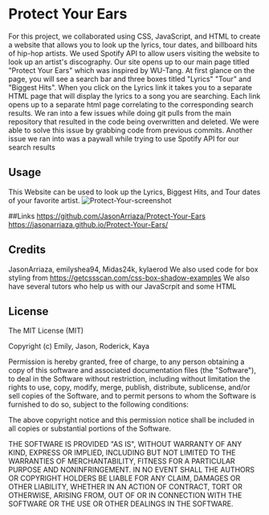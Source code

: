 # Protect Your Ears

For this project, we collaborated using  CSS, JavaScript, and HTML to create a website that allows you to look up the lyrics, tour dates, and billboard hits of hip-hop artists. 
We used Spotify API to allow users visiting the website to look up an artist's discography. 
Our site opens up to our main page titled "Protect Your Ears" which was inspired by WU-Tang. At first glance on the page, you will see a search bar and three boxes titled "Lyrics" "Tour" and "Biggest Hits". When you click on the Lyrics link it takes you to a separate HTML page that will display the lyrics to a song you are searching. Each link opens up to a separate html page correlating to the corresponding search results.
We ran into a few issues while doing git pulls from the main repository that resulted in the code being overwritten and deleted. We were able to solve this issue by grabbing code from previous commits. Another issue we ran into was a paywall while trying to use Spotify API for our search results


## Usage
This Website can be used to look up the Lyrics, Biggest Hits, and Tour dates of your favorite artist.
![Protect-Your-screenshot](https://github.com/JasonArriaza/Protect-Your-Ears/assets/144382382/bcc0488a-4211-4f51-911e-151bfcb5471f)

##Links
https://github.com/JasonArriaza/Protect-Your-Ears
https://jasonarriaza.github.io/Protect-Your-Ears/






## Credits 
JasonArriaza, emilyshea94, Midas24k, kylaerod
We also used code for box styling from https://getcssscan.com/css-box-shadow-examples
We also have several tutors who help us with our JavaScrpit and some HTML


## License 
The MIT License (MIT)

Copyright (c) Emily, Jason, Roderick, Kaya

Permission is hereby granted, free of charge, to any person obtaining a copy of this software and associated documentation files (the "Software"), to deal in the Software without restriction, including without limitation the rights to use, copy, modify, merge, publish, distribute, sublicense, and/or sell copies of the Software, and to permit persons to whom the Software is furnished to do so, subject to the following conditions:

The above copyright notice and this permission notice shall be included in all copies or substantial portions of the Software.

THE SOFTWARE IS PROVIDED "AS IS", WITHOUT WARRANTY OF ANY KIND, EXPRESS OR IMPLIED, INCLUDING BUT NOT LIMITED TO THE WARRANTIES OF MERCHANTABILITY, FITNESS FOR A PARTICULAR PURPOSE AND NONINFRINGEMENT. IN NO EVENT SHALL THE AUTHORS OR COPYRIGHT HOLDERS BE LIABLE FOR ANY CLAIM, DAMAGES OR OTHER LIABILITY, WHETHER IN AN ACTION OF CONTRACT, TORT OR OTHERWISE, ARISING FROM, OUT OF OR IN CONNECTION WITH THE SOFTWARE OR THE USE OR OTHER DEALINGS IN THE SOFTWARE.
